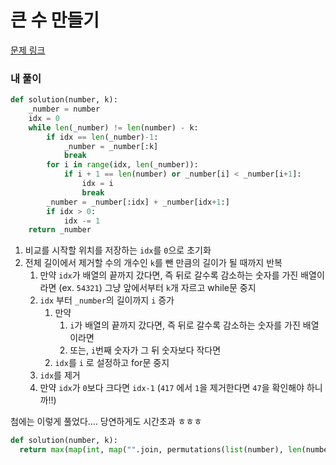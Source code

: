 # 큰 수 만들기

[문제 링크](https://programmers.co.kr/learn/courses/30/lessons/42883)

### 내 풀이

```python
def solution(number, k):
    _number = number
    idx = 0
    while len(_number) != len(number) - k:
        if idx == len(_number)-1:
            _number = _number[:k]
            break
        for i in range(idx, len(_number)):
            if i + 1 == len(number) or _number[i] < _number[i+1]:
                idx = i
                break
        _number = _number[:idx] + _number[idx+1:]
        if idx > 0:
            idx -= 1
    return _number
```

1. 비교를 시작할 위치를 저장하는 `idx`를 `0`으로 초기화
2. 전체 길이에서 제거할 수의 개수인 `k`를 뺀 만큼의 길이가 될 때까지 반복
   1. 만약 `idx`가 배열의 끝까지 갔다면, 즉 뒤로 갈수록 감소하는 숫자를 가진 배열이라면 (ex. `54321`) 그냥 앞에서부터 `k`개 자르고 while문 중지
   2. `idx` 부터 `_number`의 길이까지 `i` 증가
      1. 만약 
         1.  `i`가 배열의 끝까지 갔다면, 즉 뒤로 갈수록 감소하는 숫자를 가진 배열이라면
         2. 또는, `i`번째 숫자가 그 뒤 숫자보다 작다면
      2.  `idx`를 `i` 로 설정하고 for문 중지
   3. `idx`를 제거
   4. 만약 `idx`가 `0`보다 크다면 `idx-1` (`417` 에서 `1`을 제거한다면 `47`을 확인해야 하니까!!)



첨에는 이렇게 풀었다…. 당연하게도 시간초과 ㅎㅎㅎ

```python
def solution(number, k):
  return max(map(int, map("".join, permutations(list(number), len(number)-k)))
```

